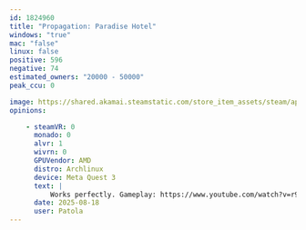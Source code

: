 ```yaml
---
id: 1824960
title: "Propagation: Paradise Hotel"
windows: "true"
mac: "false"
linux: false
positive: 596
negative: 74
estimated_owners: "20000 - 50000"
peak_ccu: 0

image: https://shared.akamai.steamstatic.com/store_item_assets/steam/apps/1824960/header.jpg?t=1728993983
opinions:

    - steamVR: 0
      monado: 0
      alvr: 1
      wivrn: 0
      GPUVendor: AMD
      distro: Archlinux
      device: Meta Quest 3
      text: |
          Works perfectly. Gameplay: https://www.youtube.com/watch?v=r9mILuAxviw
      date: 2025-08-18
      user: Patola
---
```

